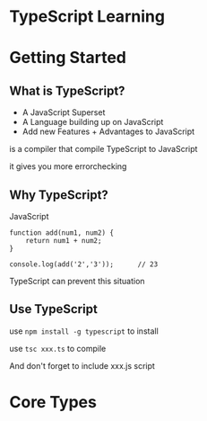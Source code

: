 # TypeScript Learning

# Getting Started

## What is TypeScript?

- A JavaScript Superset
- A Language building up on JavaScript
- Add new Features + Advantages to JavaScript

is a compiler that compile TypeScript to JavaScript

it gives you more errorchecking 

## Why TypeScript?
JavaScript
```
function add(num1, num2) {
    return num1 + num2;
}

console.log(add('2','3'));      // 23
```

TypeScript can prevent this situation

## Use TypeScript

use `npm install -g typescript` to install

use `tsc xxx.ts` to compile

And don't forget to include xxx.js script

# Core Types



